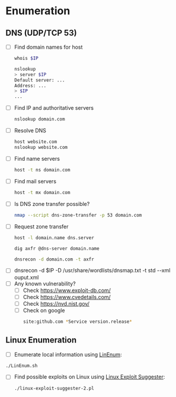 # Enumeration

## DNS (UDP/TCP 53)
- [ ] Find domain names for host
	```bash
	whois $IP
	```
	```bash
	nslookup
	> server $IP
	Default server: ...
	Address: ...
	> $IP
	...
	```
- [ ] Find IP and authoritative servers
	```bash
	nslookup domain.com
	```
- [ ] Resolve DNS
	```bash
	host website.com
	nslookup website.com
	```
- [ ] Find name servers
	```bash
	host -t ns domain.com
	```
- [ ] Find mail servers
	```bash
	host -t mx domain.com
	```
- [ ] Is DNS zone transfer possible?
	```bash
	nmap --script dns-zone-transfer -p 53 domain.com
	```
- [ ] Request zone transfer
	```bash
	host -l domain.name dns.server

	dig axfr @dns-server domain.name

	dnsrecon -d domain.com -t axfr
	````
- [ ] dnsrecon -d $IP -D /usr/share/wordlists/dnsmap.txt -t std --xml ouput.xml
- [ ] Any known vulnerability?
	- [ ] Check https://www.exploit-db.com/
	- [ ] Check https://www.cvedetails.com/
	- [ ] Check https://nvd.nist.gov/
	- [ ] Check on google
		```bash
		site:github.com *Service version.release*
		```

## Linux Enumeration
- [ ] Enumerate local information using [LinEnum](https://github.com/rebootuser/LinEnum):
```bash
./LinEnum.sh
```
- [ ] Find possible exploits on Linux using [Linux Exploit Suggester](https://github.com/jondonas/linux-exploit-suggester-2):
	```bash
	./linux-exploit-suggester-2.pl
	```
